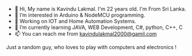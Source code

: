 - 👋 Hi, My name is Kavindu Lakmal. I'm 22 years old. I'm From Sri Lanka.
- 👀 I’m interested in Arduino & NodeMCU programming.
- 👀 Working on IOT and Home Automation Systems.
- 🌱 I’m currently learning JAVA, WEB Development, C#, python, C++, C 
- 📫 You can reach me from kavindulakmal2000@gamil.com

Just a random guy, who loves to play with computers and electronics !


<!---
KavinduLakmal2000/KavinduLakmal2000 is a ✨ special ✨ repository because its `README.md` (this file) appears on your GitHub profile.
You can click the Preview link to take a look at your changes.
--->
